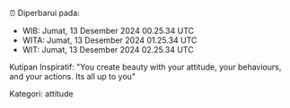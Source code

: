 ⏰ Diperbarui pada:
- WIB: Jumat, 13 Desember 2024 00.25.34 UTC
- WITA: Jumat, 13 Desember 2024 01.25.34 UTC
- WIT: Jumat, 13 Desember 2024 02.25.34 UTC

Kutipan Inspiratif:
"You create beauty with your attitude, your behaviours, and your actions. Its all up to you"


Kategori: attitude

